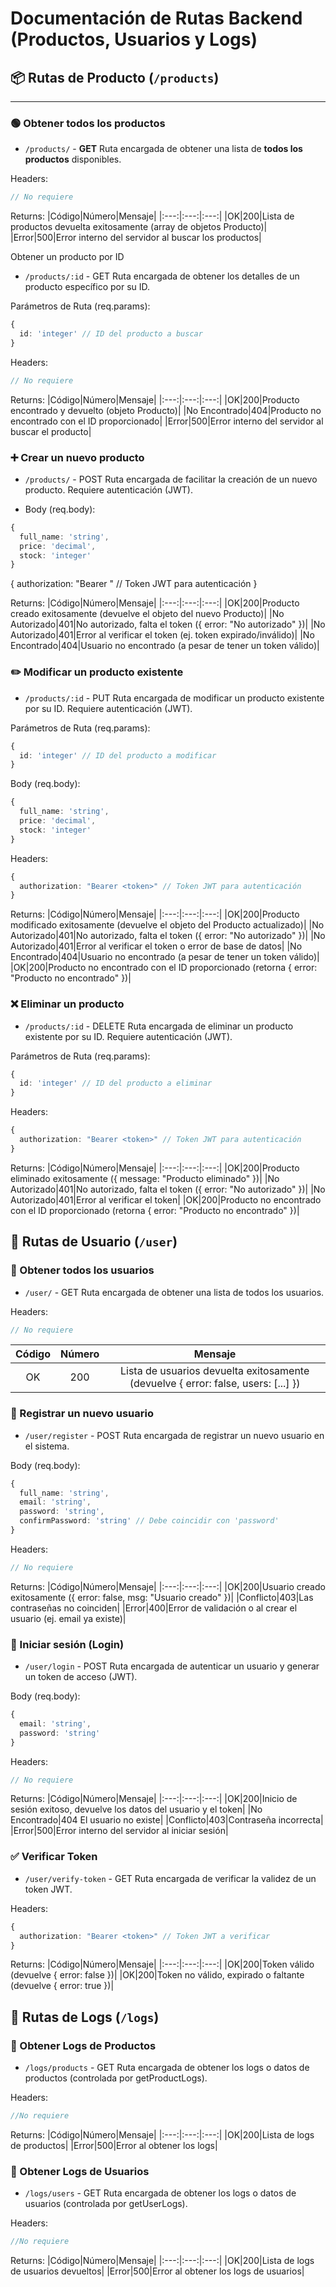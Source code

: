 # Documentación de Rutas Backend (Productos, Usuarios y Logs)

## 📦 Rutas de Producto (`/products`)

---

### 🟢 Obtener todos los productos

- `/products/` - **GET**
Ruta encargada de obtener una lista de **todos los productos** disponibles.

Headers:
```ts
// No requiere
```
Returns:
|Código|Número|Mensaje|
|:---:|:---:|:---:|
|OK|200|Lista de productos devuelta exitosamente (array de objetos Producto)|
|Error|500|Error interno del servidor al buscar los productos|

Obtener un producto por ID
- `/products/:id` - GET Ruta encargada de obtener los detalles de un producto específico por su ID.

Parámetros de Ruta (req.params):

```ts
{
  id: 'integer' // ID del producto a buscar
}
```

Headers:
```ts
// No requiere
```

Returns:
|Código|Número|Mensaje|
|:---:|:---:|:---:|
|OK|200|Producto encontrado y devuelto (objeto Producto)|
|No Encontrado|404|Producto no encontrado con el ID proporcionado|
|Error|500|Error interno del servidor al buscar el producto|

### ➕ Crear un nuevo producto
- `/products/` - POST Ruta encargada de facilitar la creación de un nuevo producto. Requiere autenticación (JWT).

- Body (req.body):

```ts
{
  full_name: 'string', 
  price: 'decimal', 
  stock: 'integer'
}
```

{
  authorization: "Bearer <token>" // Token JWT para autenticación
}

Returns:
|Código|Número|Mensaje|
|:---:|:---:|:---:|
|OK|200|Producto creado exitosamente (devuelve el objeto del nuevo Producto)|
|No Autorizado|401|No autorizado, falta el token ({ error: "No autorizado" })|
|No Autorizado|401|Error al verificar el token (ej. token expirado/inválido)|
|No Encontrado|404|Usuario no encontrado (a pesar de tener un token válido)|

### ✏️ Modificar un producto existente
- `/products/:id` - PUT Ruta encargada de modificar un producto existente por su ID. Requiere autenticación (JWT).

Parámetros de Ruta (req.params):

```ts
{
  id: 'integer' // ID del producto a modificar
}
```

Body (req.body):
```ts
{
  full_name: 'string', 
  price: 'decimal', 
  stock: 'integer'
}
```

Headers:
```ts
{
  authorization: "Bearer <token>" // Token JWT para autenticación
}
```

Returns:
|Código|Número|Mensaje|
|:---:|:---:|:---:|
|OK|200|Producto modificado exitosamente (devuelve el objeto del Producto actualizado)|
|No Autorizado|401|No autorizado, falta el token ({ error: "No autorizado" })|
|No Autorizado|401|Error al verificar el token o error de base de datos|
|No Encontrado|404|Usuario no encontrado (a pesar de tener un token válido)|
|OK|200|Producto no encontrado con el ID proporcionado (retorna { error: "Producto no encontrado" })|

### ❌ Eliminar un producto
- `/products/:id` - DELETE Ruta encargada de eliminar un producto existente por su ID. Requiere autenticación (JWT).

Parámetros de Ruta (req.params):

```ts
{
  id: 'integer' // ID del producto a eliminar
}
```

Headers:
```ts
{
  authorization: "Bearer <token>" // Token JWT para autenticación
}
```

Returns:
|Código|Número|Mensaje|
|:---:|:---:|:---:|
|OK|200|Producto eliminado exitosamente ({ message: "Producto eliminado" })|
|No Autorizado|401|No autorizado, falta el token ({ error: "No autorizado" })|
|No Autorizado|401|Error al verificar el token|
|OK|200|Producto no encontrado con el ID proporcionado (retorna { error: "Producto no encontrado" })|

## 👤 Rutas de Usuario (`/user`)
### 👥 Obtener todos los usuarios
- `/user/` - GET Ruta encargada de obtener una lista de todos los usuarios.

Headers:
```ts
// No requiere
```
|Código|Número|Mensaje|
|:---:|:---:|:---:|
|OK|200|Lista de usuarios devuelta exitosamente (devuelve { error: false, users: [...] })|

### 📝 Registrar un nuevo usuario
- `/user/register` - POST Ruta encargada de registrar un nuevo usuario en el sistema.

Body (req.body):
```ts
{
  full_name: 'string', 
  email: 'string', 
  password: 'string',
  confirmPassword: 'string' // Debe coincidir con 'password'
}
```

Headers:
```ts
// No requiere
```

Returns:
|Código|Número|Mensaje|
|:---:|:---:|:---:|
|OK|200|Usuario creado exitosamente ({ error: false, msg: "Usuario creado" })|
|Conflicto|403|Las contraseñas no coinciden|
|Error|400|Error de validación o al crear el usuario (ej. email ya existe)|

### 🔑 Iniciar sesión (Login)
- `/user/login` - POST Ruta encargada de autenticar un usuario y generar un token de acceso (JWT).

Body (req.body):

```ts
{
  email: 'string', 
  password: 'string'
}
```

Headers:

```ts
// No requiere
```

Returns:
|Código|Número|Mensaje|
|:---:|:---:|:---:|
|OK|200|Inicio de sesión exitoso, devuelve los datos del usuario y el token|
|No Encontrado|404	El usuario no existe|
|Conflicto|403|Contraseña incorrecta|
|Error|500|Error interno del servidor al iniciar sesión|

### ✅ Verificar Token
- `/user/verify-token` - GET Ruta encargada de verificar la validez de un token JWT.

Headers:
```ts
{
  authorization: "Bearer <token>" // Token JWT a verificar
}
```

Returns:
|Código|Número|Mensaje|
|:---:|:---:|:---:|
|OK|200|Token válido (devuelve { error: false })|
|OK|200|Token no válido, expirado o faltante (devuelve { error: true })|

## 📜 Rutas de Logs (`/logs`)
### 📖 Obtener Logs de Productos
- `/logs/products` - GET Ruta encargada de obtener los logs o datos de productos (controlada por getProductLogs).

Headers:
```ts
//No requiere
```

Returns:
|Código|Número|Mensaje|
|:---:|:---:|:---:|
|OK|200|Lista de logs de productos|
|Error|500|Error al obtener los logs|

### 👤 Obtener Logs de Usuarios
- `/logs/users` - GET Ruta encargada de obtener los logs o datos de usuarios (controlada por getUserLogs).

Headers:
```ts
//No requiere
```

Returns:
|Código|Número|Mensaje|
|:---:|:---:|:---:|
|OK|200|Lista de logs de usuarios devueltos|
|Error|500|Error al obtener los logs de usuarios|